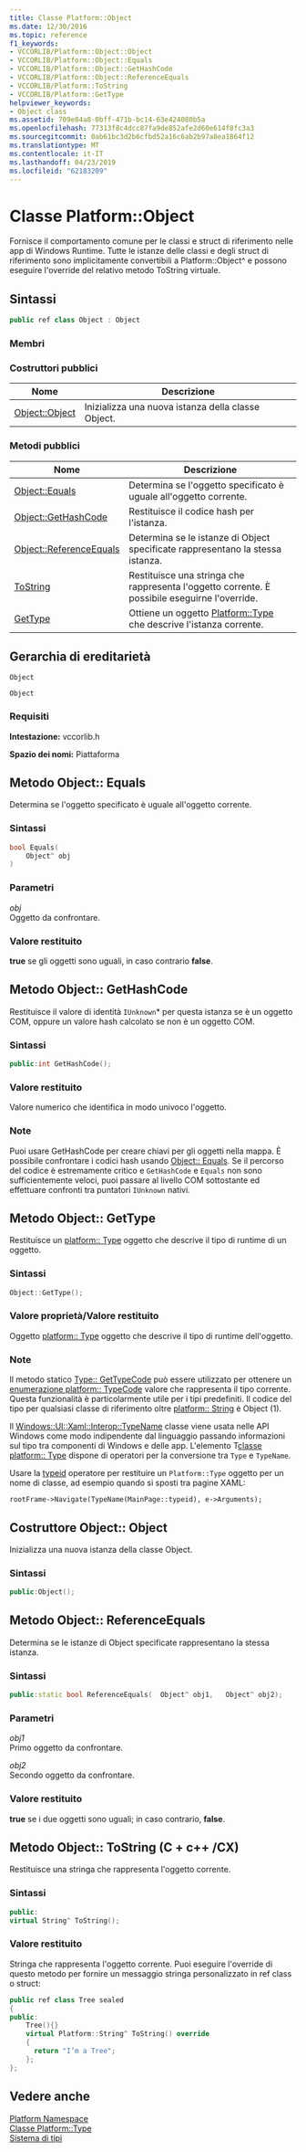 ```yaml
---
title: Classe Platform::Object
ms.date: 12/30/2016
ms.topic: reference
f1_keywords:
- VCCORLIB/Platform::Object::Object
- VCCORLIB/Platform::Object::Equals
- VCCORLIB/Platform::Object::GetHashCode
- VCCORLIB/Platform::Object::ReferenceEquals
- VCCORLIB/Platform::ToString
- VCCORLIB/Platform::GetType
helpviewer_keywords:
- Object class
ms.assetid: 709e84a8-0bff-471b-bc14-63e424080b5a
ms.openlocfilehash: 77313f8c4dcc87fa9de852afe2d60e614f8fc3a3
ms.sourcegitcommit: 0ab61bc3d2b6cfbd52a16c6ab2b97a8ea1864f12
ms.translationtype: MT
ms.contentlocale: it-IT
ms.lasthandoff: 04/23/2019
ms.locfileid: "62183209"
---
```

# <a name="platformobject-class"></a>Classe Platform::Object

Fornisce il comportamento comune per le classi e struct di riferimento nelle app di Windows Runtime. Tutte le istanze delle classi e degli struct di riferimento sono implicitamente convertibili a Platform::Object^ e possono eseguire l'override del relativo metodo ToString virtuale.

## <a name="syntax"></a>Sintassi

```cpp
public ref class Object : Object
```

### <a name="members"></a>Membri

### <a name="public-constructors"></a>Costruttori pubblici

|Nome|Descrizione|
|----------|-----------------|
|[Object::Object](#ctor)|Inizializza una nuova istanza della classe Object.|

### <a name="public-methods"></a>Metodi pubblici

|Nome|Descrizione|
|----------|-----------------|
|[Object::Equals](#equals)|Determina se l'oggetto specificato è uguale all'oggetto corrente.|
|[Object::GetHashCode](#gethashcode)|Restituisce il codice hash per l'istanza.|
|[Object::ReferenceEquals](#referenceequals)|Determina se le istanze di Object specificate rappresentano la stessa istanza.|
|[ToString](#tostring)|Restituisce una stringa che rappresenta l'oggetto corrente. È possibile eseguirne l'override.|
|[GetType](#gettype)|Ottiene un oggetto [Platform::Type](../cppcx/platform-type-class.md) che descrive l'istanza corrente.|

## <a name="inheritance-hierarchy"></a>Gerarchia di ereditarietà

`Object`

`Object`

### <a name="requirements"></a>Requisiti

**Intestazione:** vccorlib.h

**Spazio dei nomi:** Piattaforma

## <a name="equals"></a> Metodo Object:: Equals

Determina se l'oggetto specificato è uguale all'oggetto corrente.

### <a name="syntax"></a>Sintassi

```cpp
bool Equals(
    Object^ obj
)
```

### <a name="parameters"></a>Parametri

*obj*<br/>
Oggetto da confrontare.

### <a name="return-value"></a>Valore restituito

**true** se gli oggetti sono uguali, in caso contrario **false**.

## <a name="gethashcode"></a>  Metodo Object:: GetHashCode

Restituisce il valore di identità `IUnknown`* per questa istanza se è un oggetto COM, oppure un valore hash calcolato se non è un oggetto COM.

### <a name="syntax"></a>Sintassi

```cpp
public:int GetHashCode();
```

### <a name="return-value"></a>Valore restituito

Valore numerico che identifica in modo univoco l'oggetto.

### <a name="remarks"></a>Note

Puoi usare GetHashCode per creare chiavi per gli oggetti nella mappa. È possibile confrontare i codici hash usando [Object:: Equals](#equals). Se il percorso del codice è estremamente critico e `GetHashCode` e `Equals` non sono sufficientemente veloci, puoi passare al livello COM sottostante ed effettuare confronti tra puntatori `IUnknown` nativi.

## <a name="gettype"></a>  Metodo Object:: GetType

Restituisce un [platform:: Type](../cppcx/platform-type-class.md) oggetto che descrive il tipo di runtime di un oggetto.

### <a name="syntax"></a>Sintassi

```cpp
Object::GetType();
```

### <a name="property-valuereturn-value"></a>Valore proprietà/Valore restituito

Oggetto [platform:: Type](../cppcx/platform-type-class.md) oggetto che descrive il tipo di runtime dell'oggetto.

### <a name="remarks"></a>Note

Il metodo statico [Type:: GetTypeCode](../cppcx/platform-type-class.md#gettypecode) può essere utilizzato per ottenere un [enumerazione platform:: TypeCode](../cppcx/platform-typecode-enumeration.md) valore che rappresenta il tipo corrente. Questa funzionalità è particolarmente utile per i tipi predefiniti. Il codice del tipo per qualsiasi classe di riferimento oltre [platform:: String](../cppcx/platform-string-class.md) è Object (1).

Il [Windows::UI::Xaml::Interop::TypeName](/uwp/api/windows.ui.xaml.interop.typename) classe viene usata nelle API Windows come modo indipendente dal linguaggio passando informazioni sul tipo tra componenti di Windows e delle app. L'elemento T[classe platform:: Type](../cppcx/platform-type-class.md) dispone di operatori per la conversione tra `Type` e `TypeName`.

Usare la [typeid](../extensions/typeid-cpp-component-extensions.md) operatore per restituire un `Platform::Type` oggetto per un nome di classe, ad esempio quando si sposti tra pagine XAML:

```
rootFrame->Navigate(TypeName(MainPage::typeid), e->Arguments);
```

## <a name="ctor"></a>  Costruttore Object:: Object

Inizializza una nuova istanza della classe Object.

### <a name="syntax"></a>Sintassi

```cpp
public:Object();
```

## <a name="referenceequals"></a>  Metodo Object:: ReferenceEquals

Determina se le istanze di Object specificate rappresentano la stessa istanza.

### <a name="syntax"></a>Sintassi

```cpp
public:static bool ReferenceEquals(  Object^ obj1,   Object^ obj2);
```

### <a name="parameters"></a>Parametri

*obj1*<br/>
Primo oggetto da confrontare.

*obj2*<br/>
Secondo oggetto da confrontare.

### <a name="return-value"></a>Valore restituito

**true** se i due oggetti sono uguali; in caso contrario, **false**.

## <a name="tostring"></a>  Metodo Object:: ToString (C + c++ /CX)

Restituisce una stringa che rappresenta l'oggetto corrente.

### <a name="syntax"></a>Sintassi

```cpp
public:
virtual String^ ToString();
```

### <a name="return-value"></a>Valore restituito

Stringa che rappresenta l'oggetto corrente. Puoi eseguire l'override di questo metodo per fornire un messaggio stringa personalizzato in ref class o struct:

```cpp
public ref class Tree sealed
{
public:
    Tree(){}
    virtual Platform::String^ ToString() override
    {
      return "I’m a Tree";
    };
};
```

## <a name="see-also"></a>Vedere anche

[Platform Namespace](platform-namespace-c-cx.md)<br/>
[Classe Platform::Type](platform-type-class.md)<br/>
[Sistema di tipi](type-system-c-cx.md)
